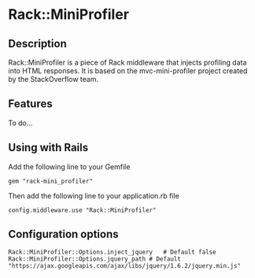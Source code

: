 # Rack::MiniProfiler

## Description

Rack::MiniProfiler is a piece of Rack middleware that injects profiling data into HTML responses. It is based on the mvc-mini-profiler project created by the StackOverflow team.

## Features

To do...

## Using with Rails

Add the following line to your Gemfile

	gem "rack-mini_profiler"

Then add the following line to your application.rb file

	config.middleware.use "Rack::MiniProfiler"
	
## Configuration options

	Rack::MiniProfiler::Options.inject_jquery	# Default false
	Rack::MiniProfiler::Options.jquery_path # Default "https://ajax.googleapis.com/ajax/libs/jquery/1.6.2/jquery.min.js"